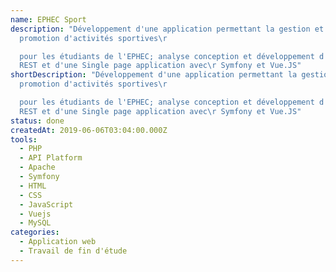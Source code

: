 ```yaml
---
name: EPHEC Sport
description: "Développement d'une application permettant la gestion et la
  promotion d'activités sportives\r

  pour les étudiants de l'EPHEC; analyse conception et développement d'une API
  REST et d'une Single page application avec\r Symfony et Vue.JS"
shortDescription: "Développement d'une application permettant la gestion et la
  promotion d'activités sportives\r

  pour les étudiants de l'EPHEC; analyse conception et développement d'une API
  REST et d'une Single page application avec\r Symfony et Vue.JS"
status: done
createdAt: 2019-06-06T03:04:00.000Z
tools:
  - PHP
  - API Platform
  - Apache
  - Symfony
  - HTML
  - CSS
  - JavaScript
  - Vuejs
  - MySQL
categories:
  - Application web
  - Travail de fin d'étude
---
```

